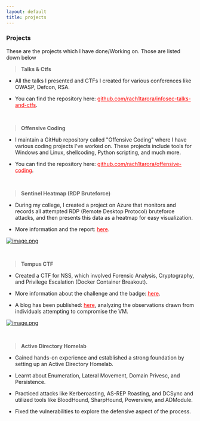 ```yaml
---
layout: default
title: projects
---
```


### **Projects**

These are the projects which I have done/Working on. Those are listed down below


> **Talks & Ctfs**

- All the talks I presented and CTFs I created for various conferences like OWASP, Defcon, RSA. 

- You can find the repository here: <a href="https://github.com/rach1tarora/infosec-talks-and-ctfs" style="color:red;" rel="noopener" target="_blank">github.com/rach1tarora/infosec-talks-and-ctfs</a>.


<br>

> **Offensive Coding**

- I maintain a GitHub repository called "Offensive Coding" where I have various coding projects I've worked on. These projects include tools for Windows and Linux, shellcoding, Python scripting, and much more.

- You can find the repository here: <a href="https://github.com/rach1tarora/offensive-coding" style="color:red;" rel="noopener" target="_blank">github.com/rach1tarora/offensive-coding</a>.

<br>

> **Sentinel Heatmap (RDP Bruteforce)**    

- During my college, I created a project on Azure that monitors and records all attempted RDP (Remote Desktop Protocol) bruteforce attacks, and then presents this data as a heatmap for easy visualization.

- More information and the report: <a href="https://arorarachit.com/blog/sentinel-heatmap-rdp-bruteforce" style="color:red;" rel="noopener" target="_blank">here</a>.

[![image.png](https://i.postimg.cc/SKjddT3G/image.png)](https://postimg.cc/XZS978VZ)

<br>

> **Tempus CTF**
    
- Created a CTF for NSS, which involved Forensic Analysis, Cryptography, and Privilege Escalation (Docker Container Breakout).

- More information about the challenge and the badge: <a href="https://www.credly.com/org/noshitsecurity/badge/rage" style="color:red;" rel="noopener" target="_blank">here</a>.

- A blog has been published: <a href="https://arorarachit.com/blog/azure-sentinel-investigating-incidents" style="color:red;" rel="noopener" target="_blank">here</a>, analyzing the observations drawn from individuals attempting to compromise the VM.

[![image.png](https://i.postimg.cc/1X509FjJ/image.png)](https://postimg.cc/zb6H7y5g)

<br>

> **Active Directory Homelab**

- Gained hands-on experience and established a strong foundation by setting up an Active Directory Homelab.

- Learnt about Enumeration, Lateral Movement, Domain Privesc, and Persistence.

- Practiced attacks like Kerberoasting, AS-REP Roasting, and DCSync and utilized tools like BloodHound, SharpHound, Powerview, and ADModule.

- Fixed the vulnerabilities to explore the defensive aspect of the process.

<br>
